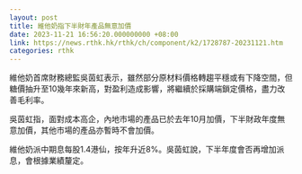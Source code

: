 ```yaml
---
layout: post
title: 維他奶指下半財年產品無意加價
date: 2023-11-21 16:56:20.000000000 +08:00
link: https://news.rthk.hk/rthk/ch/component/k2/1728787-20231121.htm
categories: rthk
---
```


維他奶首席財務總監吳茵虹表示，雖然部分原材料價格轉趨平穩或有下降空間，但糖價抽升至10幾年來新高，對盈利造成影響，將繼續於採購端鎖定價格，盡力改善毛利率。

吳茵虹指，面對成本高企，內地市場的產品已於去年10月加價，下半財政年度無意加價，其他市場的產品亦暫時不會加價。

維他奶派中期息每股1.4港仙，按年升近8%。吳茵虹說，下半年度會否再增加派息，會根據業績釐定。
